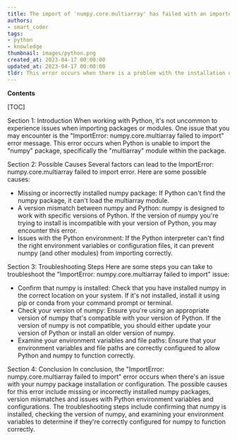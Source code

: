 ```yaml
---
title: The import of 'numpy.core.multiarray' has failed with an importerror
authors:
- smart_coder
tags:
- python
- knowledge
thumbnail: images/python.png
created_at: 2023-04-17 00:00:00
updated_at: 2023-04-17 00:00:00
tldr: This error occurs when there is a problem with the installation of the NumPy package.
---
```


**Contents**

[TOC]

Section 1: Introduction
When working with Python, it's not uncommon to experience issues when importing packages or modules. One issue that you may encounter is the "ImportError: numpy.core.multiarray failed to import" error message. This error occurs when Python is unable to import the "numpy" package, specifically the "multiarray" module within the package.

Section 2: Possible Causes
Several factors can lead to the ImportError: numpy.core.multiarray failed to import error. Here are some possible causes:
- Missing or incorrectly installed numpy package: If Python can't find the numpy package, it can't load the multiarray module.
- A version mismatch between numpy and Python: numpy is designed to work with specific versions of Python. If the version of numpy you're trying to install is incompatible with your version of Python, you may encounter this error.
- Issues with the Python environment: If the Python interpreter can't find the right environment variables or configuration files, it can prevent numpy (and other modules) from importing correctly.

Section 3: Troubleshooting Steps
Here are some steps you can take to troubleshoot the "ImportError: numpy.core.multiarray failed to import" issue:
- Confirm that numpy is installed: Check that you have installed numpy in the correct location on your system. If it's not installed, install it using pip or conda from your command prompt or terminal.
- Check your version of numpy: Ensure you're using an appropriate version of numpy that's compatible with your version of Python. If the version of numpy is not compatible, you should either update your version of Python or install an older version of numpy.
- Examine your environment variables and file paths: Ensure that your environment variables and file paths are correctly configured to allow Python and numpy to function correctly.

Section 4: Conclusion
In conclusion, the "ImportError: numpy.core.multiarray failed to import" error occurs when there's an issue with your numpy package installation or configuration. The possible causes for this error include missing or incorrectly installed numpy packages, version mismatches and issues with Python environment variables and configurations. The troubleshooting steps include confirming that numpy is installed, checking the version of numpy, and examining your environment variables to determine if they're correctly configured for numpy to function correctly.

